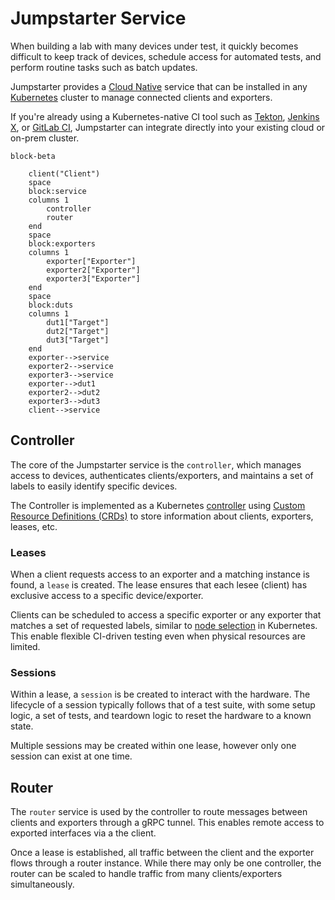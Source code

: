 # Jumpstarter Service

When building a lab with many devices under test, it quickly becomes difficult
to keep track of devices, schedule access for automated tests, and perform routine
tasks such as batch updates.

Jumpstarter provides a [Cloud Native](https://www.cncf.io/) service that can
be installed in any [Kubernetes](https://kubernetes.io/) cluster to manage
connected clients and exporters.

If you're already using a Kubernetes-native CI tool such as
[Tekton](https://tekton.dev/), [Jenkins X](https://jenkins-x.io/),
or [GitLab CI](https://docs.gitlab.com/ee/user/clusters/agent/ci_cd_workflow.html),
Jumpstarter can integrate directly into your existing cloud or on-prem cluster.

```{mermaid}
block-beta

    client("Client")
    space
    block:service
    columns 1
        controller
        router
    end
    space
    block:exporters
    columns 1
        exporter["Exporter"]
        exporter2["Exporter"]
        exporter3["Exporter"]
    end
    space
    block:duts
    columns 1
        dut1["Target"]
        dut2["Target"]
        dut3["Target"]
    end
    exporter-->service
    exporter2-->service
    exporter3-->service
    exporter-->dut1
    exporter2-->dut2
    exporter3-->dut3
    client-->service
```

## Controller

The core of the Jumpstarter service is the `controller`, which manages access to
devices, authenticates clients/exporters, and maintains a set of labels to easily
identify specific devices.

The Controller is implemented as a Kubernetes [controller](https://github.com/jumpstarter-dev/jumpstarter-controller) 
using [Custom Resource Definitions (CRDs)](https://kubernetes.io/docs/concepts/extend-kubernetes/api-extension/custom-resources/)
to store information about clients, exporters, leases, etc.

### Leases

When a client requests access to an exporter and a matching instance is found, a 
`lease` is created. The lease ensures that each lesee (client) has exclusive 
access to a specific device/exporter.

Clients can be scheduled to access a specific exporter or any exporter that matches
a set of requested labels, similar to [node selection](https://kubernetes.io/docs/concepts/scheduling-eviction/assign-pod-node/#nodeselector)
in Kubernetes. This enable flexible CI-driven testing even when physical resources
are limited.

### Sessions

Within a lease, a `session` is be created to interact with the hardware.
The lifecycle of a session typically follows that of a test suite, with some
setup logic, a set of tests, and teardown logic to reset the hardware to a known
state.

Multiple sessions may be created within one lease, however only one session can
exist at one time.

## Router

The `router` service is used by the controller to route messages between
clients and exporters through a gRPC tunnel. This enables remote access to 
exported interfaces via a the client.

Once a lease is established, all traffic between the client and the exporter
flows through a router instance. While there may only be one controller,
the router can be scaled to handle traffic from many clients/exporters 
simultaneously.
